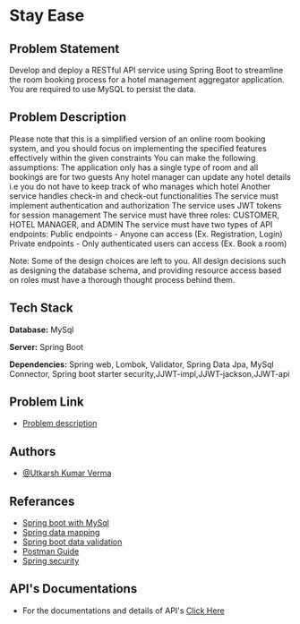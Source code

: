 
# Stay Ease

## Problem Statement
Develop and deploy a RESTful API service using Spring Boot to streamline the room booking process for a hotel management aggregator application. You are required to use MySQL to persist the data.

## Problem Description
Please note that this is a simplified version of an online room booking system, and you should focus on implementing the specified features effectively within the given constraints
You can make the following assumptions:
 The application only has a single type of room and all bookings are for two guests
Any hotel manager can update any hotel details i.e you do not have to keep track of who manages which hotel
Another service handles check-in and check-out functionalities
The service must implement authentication and authorization
The service uses JWT tokens for session management
The service must have three roles: CUSTOMER, HOTEL MANAGER, and ADMIN
The service must have two types of API endpoints:
Public endpoints - Anyone can access (Ex. Registration, Login)
Private endpoints - Only authenticated users can access (Ex. Book a room)

Note: Some of the design choices are left to you. All design decisions such as designing the database schema, and providing resource access based on roles must have a thorough thought process behind them.




 






## Tech Stack

**Database:** MySql

**Server:** Spring Boot

**Dependencies:** Spring web, Lombok, Validator, Spring Data Jpa, MySql Connector, Spring boot starter security,JJWT-impl,JJWT-jackson,JJWT-api


## Problem Link

 - [Problem description](https://docs.google.com/document/d/1cXOf1pbn1L79MpVZqX90jgGnPGqvsf0KgJsyxH8JT0U/edit)



## Authors

- [@Utkarsh Kumar Verma](https://github.com/Utkarshkverma)


## Referances

- [Spring boot with MySql](https://spring.io/guides/gs/accessing-data-mysql)
- [Spring data mapping](https://docs.spring.io/spring-data/relational/reference/jdbc/mapping.html)
- [Spring boot data validation](https://www.baeldung.com/spring-boot-bean-validation)
- [Postman Guide](https://learning.postman.com/docs/getting-started/overview/)
- [Spring security](https://docs.spring.io/spring-security/reference/index.html)

## API's Documentations

- For the documentations and details of API's [Click Here](https://documenter.getpostman.com/view/32128600/2sA3rwMtyx) 


